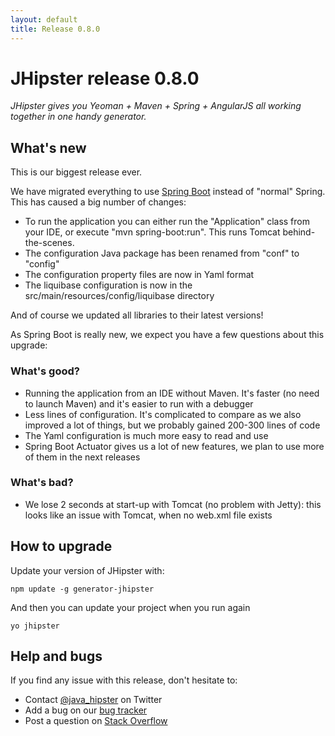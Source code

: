 ```yaml
---
layout: default
title: Release 0.8.0
---
```


JHipster release 0.8.0
==================

*JHipster gives you Yeoman + Maven + Spring + AngularJS all working together in one handy generator.*

What's new
----------

This is our biggest release ever.

We have migrated everything to use [Spring Boot](http://projects.spring.io/spring-boot/) instead of "normal" Spring. This has caused a big number of changes:

- To run the application you can either run the "Application" class from your IDE, or execute "mvn spring-boot:run". This runs Tomcat behind-the-scenes.
- The configuration Java package has been renamed from "conf" to "config"
- The configuration property files are now in Yaml format
- The liquibase configuration is now in the src/main/resources/config/liquibase directory

And of course we updated all libraries to their latest versions!

As Spring Boot is really new, we expect you have a few questions about this upgrade:

### What's good?

- Running the application from an IDE without Maven. It's faster (no need to launch Maven) and it's easier to run with a debugger
- Less lines of configuration. It's complicated to compare as we also improved a lot of things, but we probably gained 200-300 lines of code
- The Yaml configuration is much more easy to read and use
- Spring Boot Actuator gives us a lot of new features, we plan to use more of them in the next releases

### What's bad?

- We lose 2 seconds at start-up with Tomcat (no problem with Jetty): this looks like an issue with Tomcat, when no web.xml file exists


<!--googleoff: index-->
How to upgrade
------------

Update your version of JHipster with:

```
npm update -g generator-jhipster
```

And then you can update your project when you run again

```
yo jhipster
```

Help and bugs
--------------

If you find any issue with this release, don't hesitate to:

- Contact [@java_hipster](https://twitter.com/java_hipster) on Twitter
- Add a bug on our [bug tracker](https://github.com/jhipster/generator-jhipster/issues?state=open)
- Post a question on [Stack Overflow](http://stackoverflow.com/tags/jhipster/info)
